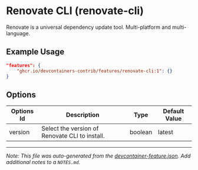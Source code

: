 
# Renovate CLI (renovate-cli)

Renovate is a universal dependency update tool. Multi-platform and multi-language.

## Example Usage

```json
"features": {
    "ghcr.io/devcontainers-contrib/features/renovate-cli:1": {}
}
```

## Options

| Options Id | Description | Type | Default Value |
|-----|-----|-----|-----|
| version | Select the version of Renovate CLI to install. | boolean | latest |



---

_Note: This file was auto-generated from the [devcontainer-feature.json](https://github.com/devcontainers-contrib/features/blob/main/src/renovate-cli/devcontainer-feature.json).  Add additional notes to a `NOTES.md`._
